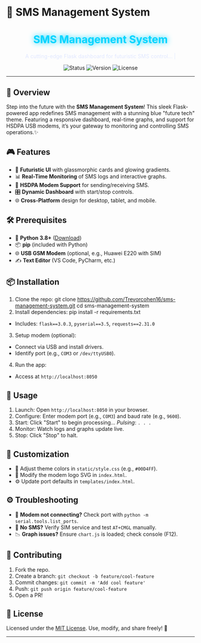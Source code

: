 # 🚀 SMS Management System

<div align="center">
  <h1 style="color: #00D4FF; text-shadow: 0 0 15px #00D4FF;">SMS Management System</h1>
  <p style="color: #E0E7FF;">A cutting-edge Flask dashboard for futuristic SMS control... <span style="animation: typing 3s steps(40, end) infinite;">|</span></p>
  <p>
    <img src="https://img.shields.io/badge/Status-Active-green?style=for-the-badge" alt="Status">
    <img src="https://img.shields.io/badge/Version-1.0-blue?style=for-the-badge" alt="Version">
    <img src="https://img.shields.io/badge/License-MIT-blueviolet?style=for-the-badge" alt="License">
  </p>
</div>

---

## 🌌 Overview

Step into the future with the **SMS Management System**! This sleek Flask-powered app redefines SMS management with a stunning blue "future tech" theme. Featuring a responsive dashboard, real-time graphs, and support for HSDPA USB modems, it’s your gateway to monitoring and controlling SMS operations.✨


## 🎮 Features

- 🔵 **Futuristic UI** with glassmorphic cards and glowing gradients.
- 📊 **Real-Time Monitoring** of SMS logs and interactive graphs.
- 📡 **HSDPA Modem Support** for sending/receiving SMS.
- 🎛️ **Dynamic Dashboard** with start/stop controls.
- 🌐 **Cross-Platform** design for desktop, tablet, and mobile.

## 🛠 Prerequisites

- 🐍 **Python 3.8+** ([Download](https://www.python.org/))
- 📦 **pip** (included with Python)
- 🌐 **USB GSM Modem** (optional, e.g., Huawei E220 with SIM)
- ✍️ **Text Editor** (VS Code, PyCharm, etc.)

## 📦 Installation

1. Clone the repo:
git clone https://github.com/Trevorcohen16/sms-management-system.git cd sms-management-system
2. Install dependencies:
pip install -r requirements.txt
- Includes: `flask==3.0.3`, `pyserial==3.5`, `requests==2.31.0`

3. Setup modem (optional):
- Connect via USB and install drivers.
- Identify port (e.g., `COM3` or `/dev/ttyUSB0`).

4. Run the app:
- Access at `http://localhost:8050`

## 🚀 Usage

1. Launch: Open `http://localhost:8050` in your browser.
2. Configure: Enter modem port (e.g., `COM3`) and baud rate (e.g., `9600`).
3. Start: Click "Start" to begin processing... *Pulsing*: `. . .`
4. Monitor: Watch logs and graphs update live.
5. Stop: Click "Stop" to halt.

## 🎨 Customization

- 🔧 Adjust theme colors in `static/style.css` (e.g., `#00D4FF`).
- 🌟 Modify the modem logo SVG in `index.html`.
- ⚙️ Update port defaults in `templates/index.html`.

## ⚙ Troubleshooting

- 🔴 **Modem not connecting?** Check port with `python -m serial.tools.list_ports`.
- 📵 **No SMS?** Verify SIM service and test `AT+CMGL` manually.
- 📉 **Graph issues?** Ensure `chart.js` is loaded; check console (F12).

## 🤝 Contributing

1. Fork the repo.
2. Create a branch: `git checkout -b feature/cool-feature`
3. Commit changes: `git commit -m 'Add cool feature'`
4. Push: `git push origin feature/cool-feature`
5. Open a PR!

## 📜 License

Licensed under the [MIT License](LICENSE). Use, modify, and share freely! 🚀

---




